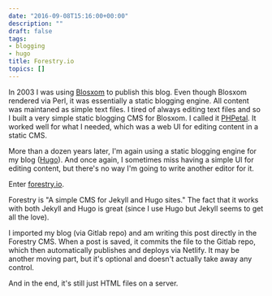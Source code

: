 ```yaml
---
date: "2016-09-08T15:16:00+00:00"
description: ""
draft: false
tags:
- blogging
- hugo
title: Forestry.io
topics: []
---
```


In 2003 I was using [Blosxom](http://blosxom.sourceforge.net) to publish this blog. Even though Blosxom rendered via Perl, it was essentially a static blogging engine. All content was maintaned as simple text files. I tired of always editing text files and so I built a very simple static blogging CMS for Blosxom. I called it [PHPetal](/phpetal/). It worked well for what I needed, which was a web UI for editing content in a static CMS.

More than a dozen years later, I'm again using a static blogging engine for my blog ([Hugo](http://gohugo.io)). And once again, I sometimes miss having a simple UI for editing content, but there's no way I'm going to write another editor for it.

Enter [forestry.io](https://forestry.io).

Forestry is "A simple CMS for Jekyll and Hugo sites." The fact that it works with both Jekyll and Hugo is great (since I use Hugo but Jekyll seems to get all the love).

I imported my blog (via  Gitlab repo) and am writing this post directly in the
Forestry CMS. When a post is saved, it commits the file to the Gitlab repo,
which then automatically publishes and deploys via Netlify. It may be another
moving part, but it's optional and doesn't actually take away any control.

And in the end, it's still just HTML files on a server.
